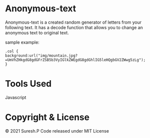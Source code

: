 # Anonymous-text
Anonymous-text is a created random generator of letters from your following text. It has a decode function that allows you to change an anonymous text to original text.


sample example:
```
.col {
background:url("img/mountain.jpg?=UmVhZHkgdG8gdGFrZSB5b3VyIGlkZWEgdG8gdGhlIG5leHQgbGV2ZWwg5zLg");
}
```

# Tools Used
Javascript

# Copyright & License
© 2021 Suresh.P 
Code released under MIT License
